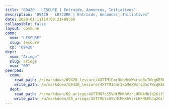 ```yaml
---
title: "09420 - LESCURE | Entraide, Annonces, Initiatives"
description: "09420 - LESCURE | Entraide, Annonces, Initiatives"
date: 2020-01-11T14:09:21+09:00
collapsible: false
layout: commune
comm:
  nom: "LESCURE"
  slug: lescure
  cp: "09420"
dept:
  nom: "Ariège"
  slug: ariege
  num: "09"
peerpad:
  comm:
    read_path: /r/markdown/09420_lescure/4XTTM1Cmr3kbMeXWxrsd5cTWcqKERHVTNzYL68UbCbDuaeJNu
    write_path: /w/markdown/09420_lescure/4XTTM1Cmr3kbMeXWxrsd5cTWcqKERHVTNzYL68UbCbDuaeJNu-K3TgTowN4SFbLuE33AJqd5wgejFRe1XRnusBsn1NSm8AktWE9GJK5csd5wmANnDD5yPYtApKmtuPkEF8PCCQvbkxso1jNa9W9ijKG11D1bkcj96cDwsU2s3nq2mCUjdurdiy6xt1
  dept:
    read_path: /r/markdown/09_ariege/4XTTMG7cSSVHtMHKhVzrLHFNkMhJq2GiY37tW1RLaySvmC5m7
    write_path: /w/markdown/09_ariege/4XTTMG7cSSVHtMHKhVzrLHFNkMhJq2GiY37tW1RLaySvmC5m7-K3TgTss1C8HjViVkpwivQX7MahnqC11ekSJQuYEnrMDTmDE1FfJsoB9BatqQw5xZL2YVE8soFWdt5YbjPCiw8Nef7nnDAgssxyMxh5u11RAcuqPo3TLSQutK9TFNiNP3xhEoTkkD
---
```


